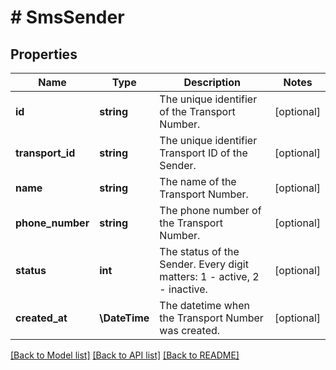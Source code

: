 # # SmsSender

## Properties

Name | Type | Description | Notes
------------ | ------------- | ------------- | -------------
**id** | **string** | The unique identifier of the Transport Number. | [optional]
**transport_id** | **string** | The unique identifier Transport ID of the Sender. | [optional]
**name** | **string** | The name of the Transport Number. | [optional]
**phone_number** | **string** | The phone number of the Transport Number. | [optional]
**status** | **int** | The status of the Sender. Every digit matters: 1 - active, 2 - inactive. | [optional]
**created_at** | **\DateTime** | The datetime when the Transport Number was created. | [optional]

[[Back to Model list]](../../README.md#models) [[Back to API list]](../../README.md#endpoints) [[Back to README]](../../README.md)
